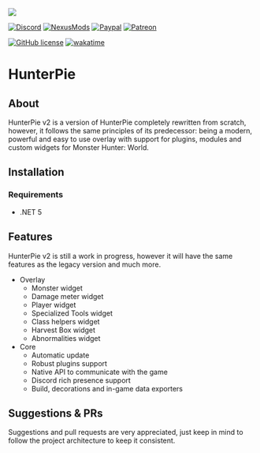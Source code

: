 <img src="https://cdn.discordapp.com/attachments/402557384209203200/888877225988980736/banner.png"/>

[![Discord](https://img.shields.io/discord/678286768046342147?color=7289DA&label=Discord&logo=discord&logoColor=white&style=flat-square)](https://discord.gg/5pdDq4Q)
[![NexusMods](https://img.shields.io/badge/Download-Nexus-white.svg?color=da8e35&style=flat-square&logo=nexusmods&logoColor=white)](https://www.nexusmods.com/monsterhunterworld/mods/2645)
[![Paypal](https://img.shields.io/badge/donate-Paypal-blue.svg?color=62b2fc&style=flat-square&label=Donate)](https://www.paypal.com/cgi-bin/webscr?cmd=_s-xclick&hosted_button_id=F2QA6HEQZ366A&source=url)
[![Patreon](https://img.shields.io/badge/Support-Patreon-blue.svg?color=fc8362&style=flat-square&logo=patreon&logoColor=white)](https://www.patreon.com/HunterPie)

[![GitHub license](https://img.shields.io/github/license/Haato3o/HunterPie-v2?color=c20067&style=flat-square)](https://github.com/Haato3o/HunterPie-v2/blob/main/LICENSE)
[![wakatime](https://wakatime.com/badge/github/Haato3o/HunterPie.svg)](https://wakatime.com/badge/github/Haato3o/HunterPie)

# HunterPie

## About

HunterPie v2 is a version of HunterPie completely rewritten from scratch, however, it follows the same principles of its predecessor: being a modern, powerful and easy to use overlay with support for plugins, modules and custom widgets for Monster Hunter: World.

## Installation

### Requirements

- .NET 5

## Features

HunterPie v2 is still a work in progress, however it will have the same features as the legacy version and much more.

- Overlay
    - Monster widget
    - Damage meter widget
    - Player widget
    - Specialized Tools widget
    - Class helpers widget
    - Harvest Box widget
    - Abnormalities widget
- Core
    - Automatic update
    - Robust plugins support
    - Native API to communicate with the game
    - Discord rich presence support
    - Build, decorations and in-game data exporters

## Suggestions & PRs

Suggestions and pull requests are very appreciated, just keep in mind to follow the project architecture to keep it consistent.